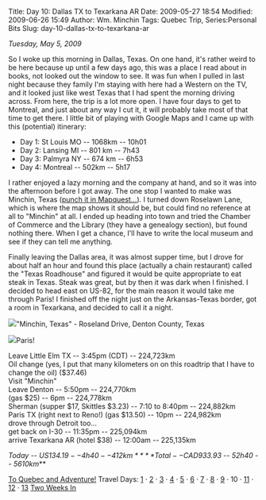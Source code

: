 Title: Day 10: Dallas TX to Texarkana AR
Date: 2009-05-27 18:54
Modified: 2009-06-26 15:49
Author: Wm. Minchin
Tags: Quebec Trip, Series:Personal Bits
Slug: day-10-dallas-tx-to-texarkana-ar

*Tuesday, May 5, 2009*

So I woke up this morning in Dallas, Texas. On one hand, it's rather
weird to be here because up until a few days ago, this was a place I
read about in books, not looked out the window to see. It was fun when I
pulled in last night because they family I'm staying with here had a
Western on the TV, and it looked just like west Texas that I had spent
the morning driving across. From here, the trip is a lot more open. I
have four days to get to Montreal, and just about any way I cut it, it
will probably take most of that time to get there. I little bit of
playing with Google Maps and I came up with this (potential) itinerary:

-   Day 1: St Louis MO -- 1068km -- 10h01
-   Day 2: Lansing MI -- 801 km -- 7h43
-   Day 3: Palmyra NY -- 674 km -- 6h53
-   Day 4: Montreal -- 502km -- 5h17

I rather enjoyed a lazy morning and the company at hand, and so it was
into the afternoon before I got away. The one stop I wanted to make was
Minchin, Texas ([punch it in
Mapquest...](http://www.mapquest.com/maps?city=Minchin&state=TX#a/maps/m::7:33.00625:-97.065908:0:::::/e)).
I turned down Roselawn Lane, which is where the map shows it should be,
but could find no reference at all to "Minchin" at all. I ended up
heading into town and tried the Chamber of Commerce and the Library
(they have a genealogy section), but found nothing there. When I get a
chance, I'll have to write the local museum and see if they can tell me
anything.

Finally leaving the Dallas area, it was almost supper time, but I drove
for about half an hour and found this place (actually a chain
restaurant) called the "Texas Roadhouse" and figured it would be quite
appropriate to eat steak in Texas. Steak was great, but by then it was
dark when I finished. I decided to head east on US-82, for the main
reason it would take me through Paris! I finished off the night just on
the Arkansas-Texas border, got a room in Texarkana, and decided to call
it a night.

![](http://3.bp.blogspot.com/_fWUoqQ2t4Js/Sh3f676UZrI/AAAAAAAAA6s/3i1FDB7XQvY/s400/IMG_7315.jpg)"Minchin,
Texas" - Roseland Drive, Denton County, Texas

![](http://2.bp.blogspot.com/_fWUoqQ2t4Js/Sh3f6tmglnI/AAAAAAAAA6k/qMtNfRkm3YM/s400/IMG_7316.jpg)Paris!

Leave Little Elm TX -- 3:45pm (CDT) -- 224,723km  
Oil change (yes, I put that many kilometers on on this roadtrip that I
have to change the oil) ($37.46)  
Visit "Minchin"  
Leave Denton -- 5:50pm -- 224,770km  
(gas $25) -- 6pm -- 224,778km  
Sherman (supper $17, Skittles $3.23) -- 7:10 to 8:40pm -- 224,882km  
Paris TX (right next to Reno!) (gas $13.50) -- 10pm -- 224,982km  
drove through Detroit too...  
get back on I-30 -- 11:35pm -- 225,094km  
arrive Texarkana AR (hotel $38) -- 12:00am -- 225,135km  

*Today -- US$134.19 -- 4h40 -- 412km*  
***Total -- CAD$933.93 -- 52h40 -- 5610km***

[To Quebec and
Adventure!](http://blog.minchin.ca/2009/04/to-quebec-and-adventure.html)
Travel Days:
[1](http://blog.minchin.ca/2009/05/day-1-edmonton-to-cardston.html) ·
[2](http://blog.minchin.ca/2009/05/day-2-cardston-ab-to-provo-ut.html) ·
[3](http://blog.minchin.ca/2009/05/day-3-provo-ut.html) ·
[4](http://blog.minchin.ca/2009/05/day-4-provo-ut-to-las-vegas-nv.html)
·
[5](http://blog.minchin.ca/2009/05/day-5-las-vegas-nv-to-san-diego-ca.html)
· [6](http://blog.minchin.ca/2009/05/day-6-san-diego-ca.html) ·
[7](http://blog.minchin.ca/2009/05/day-7-san-deigo-ca-to-mesa-az.html) ·
[8](http://blog.minchin.ca/2009/05/day-8-mesa-az-to-el-paso-tx.html) ·
[9](http://blog.minchin.ca/2009/05/day-9-el-paso-to-dallas-tx.html) · 10
·
[11](http://blog.minchin.ca/2009/06/day-11-texarkana-ak-to-nashville-tn.html)
·
[12](http://blog.minchin.ca/2009/06/day-12-nashville-tn-to-erie-pa.html)
·
[13](http://blog.minchin.ca/2009/06/day-13-erie-pa-to-montreal-qc.html)
[Two Weeks
In](http://blog.minchin.ca/2009/06/two-weeks-in-life-in-quebec.html)
